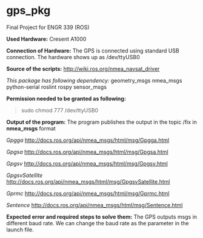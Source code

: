 # gps_pkg
Final Project for ENGR 339 (ROS)


**Used Hardware:**
Cresent A1000

**Connection of Hardware:**
The GPS is connected using standard USB connection. The hardware shows up as /dev/ttyUSB0

**Source of the scripts:**
http://wiki.ros.org/nmea_navsat_driver

*This package has following dependency:*
  geometry_msgs
  nmea_msgs
  python-serial
  roslint
  rospy
  sensor_msgs
  
**Permission needed to be granted as following:**
> sudo chmod 777 /dev/ttyUSB0

**Output of the program:**
The program publishes the output in the topic /fix in **nmea_msgs** format

*Gpgga*
http://docs.ros.org/api/nmea_msgs/html/msg/Gpgga.html


*Gpgsa*
http://docs.ros.org/api/nmea_msgs/html/msg/Gpgsa.html


*Gpgsv*
http://docs.ros.org/api/nmea_msgs/html/msg/Gpgsv.html

*GpgsvSatellite*
http://docs.ros.org/api/nmea_msgs/html/msg/GpgsvSatellite.html

*Gprmc*
http://docs.ros.org/api/nmea_msgs/html/msg/Gprmc.html


*Sentence*
http://docs.ros.org/api/nmea_msgs/html/msg/Sentence.html


**Expected error and required steps to solve them:**
The GPS outputs msgs in different baud rate. We can change the baud rate as the parameter in the launch file.
